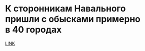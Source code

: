 # К сторонникам Навального пришли с обысками примерно в 40 городах



[LINK](https://varlamov.ru/3594136.html)